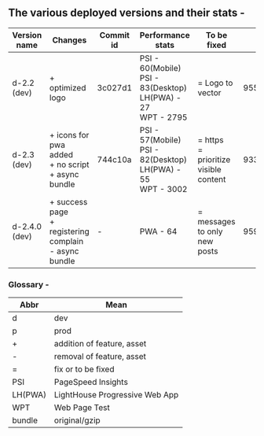 ## The various deployed versions and their stats -

| Version name | Changes | Commit id | Performance stats | To be fixed | bundle |
| ----- | ----- | ----- | ----- | ----- | ----- |
| d-2.2 (dev) | + optimized logo | 3c027d1 | PSI - 60(Mobile)<br> PSI - 83(Desktop)<br> LH(PWA) - 27<br> WPT - 2795 | = Logo to vector | 955KB/274Kb |
| d-2.3 (dev) | + icons for pwa added<br>+ no script<br>+ async bundle | 744c10a | PSI - 57(Mobile)<br>PSI - 82(Desktop)<br>LH(PWA) - 55<br>WPT - 3002 | = https<br>= prioritize visible content | 933KB/268KB |
| d-2.4.0 (dev) | + success page<br>+ registering complain<br>- async bundle | - | PWA - 64 | = messages to only new posts | 959KB/276KB |

### Glossary -
| Abbr | Mean |
| ----- | ----- |
| d | dev |
| p | prod |
| + | addition of feature, asset |
| - | removal of feature, asset |
| = | fix or to be fixed |
| PSI | PageSpeed Insights |
| LH(PWA) | LightHouse Progressive Web App |
| WPT | Web Page Test |
| bundle | original/gzip |
